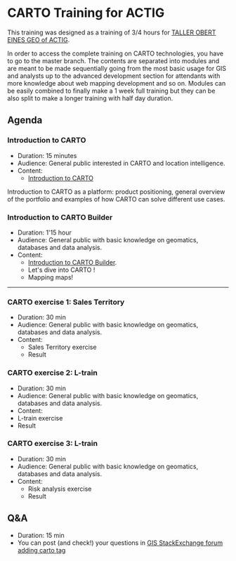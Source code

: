 CARTO Training for ACTIG
=========================

This training was designed as a training of 3/4 hours for [TALLER OBERT EINES GEO of ACTIG](http://www.actig.cat/taller-obert-eines-geo/).

In order to access the complete training on CARTO technologies, you have to go to the master branch. The contents are separated into modules and are meant to be made sequentially going from the most basic usage for GIS and analysts up to the advanced development section for attendants with more knowledge about web mapping development and so on. Modules can be easily combined to finally make a 1 week full training but they can be also split to make a longer training with half day duration.

## Agenda

### Introduction to CARTO

* Duration: 15 minutes
* Audience: General public interested in CARTO and location intelligence.
* Content:
  * [Introduction to CARTO](https://docs.google.com/presentation/d/1o_Mh1xdkYG0fJys_VUVh_FGehkZXOa39ZF-g62n40Q0/edit?usp=sharing)

Introduction to CARTO as a platform: product positioning, general overview of the portfolio and examples of how CARTO can solve different use cases.

### Introduction to CARTO Builder

* Duration: 1'15 hour
* Audience: General public with basic knowledge on geomatics, databases and data analysis.
* Content:
  * [Introduction to CARTO Builder](https://docs.google.com/presentation/d/1vbgbKqQRv5YB5T1aaTw924Q-KXocpo2tTDBZ0w1HALk/present?usp=sharing).
  * Let's dive into CARTO !
  * Mapping maps!

<hr>

### CARTO exercise 1: Sales Territory

* Duration: 30 min
* Audience: General public with basic knowledge on geomatics, databases and data analysis.
* Content:
  * Sales Territory exercise
  * Result

### CARTO exercise 2: L-train

* Duration: 30 min
* Audience: General public with basic knowledge on geomatics, databases and data analysis.
* Content:
 * L-train exercise
 * Result

### CARTO exercise 3: L-train

* Duration: 30 min
* Audience: General public with basic knowledge on geomatics, databases and data analysis.
* Content:
  * Risk analysis exercise
  * Result

## Q&A
  * Duration: 15 min
  * You can post (and check!) your questions in [GIS StackExchange forum adding carto tag](https://gis.stackexchange.com/questions/tagged/carto)
